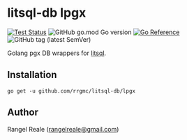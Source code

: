 # litsql-db lpgx

[![Test Status](https://github.com/rrgmc/litsql-db/actions/workflows/go.yml/badge.svg)](https://github.com/rrgmc/litsql-db/actions/workflows/go.yml) ![GitHub go.mod Go version](https://img.shields.io/github/go-mod/go-version/rrgmc/litsql-db) [![Go Reference](https://pkg.go.dev/badge/github.com/rrgmc/litsql-db/lpgx.svg)](https://pkg.go.dev/github.com/rrgmc/litsql-db/lpgx) ![GitHub tag (latest SemVer)](https://img.shields.io/github/v/tag/rrgmc/litsql-db)

Golang pgx DB wrappers for [litsql](https://github.com/rrgmc/litsql).

## Installation

```shell
go get -u github.com/rrgmc/litsql-db/lpgx
```

## Author

Rangel Reale (rangelreale@gmail.com)
